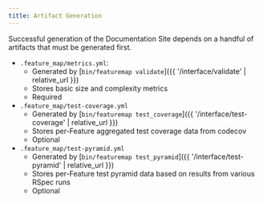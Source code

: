 ```yaml
---
title: Artifact Generation
---
```


Successful generation of the Documentation Site depends on a handful of artifacts that must be generated first.

- `.feature_map/metrics.yml`:
  - Generated by [`bin/featuremap validate`]({{ '/interface/validate' | relative_url }})
  - Stores basic size and complexity metrics
  - Required
- `.feature_map/test-coverage.yml`
  - Generated by [`bin/featuremap test_coverage`]({{ '/interface/test-coverage' | relative_url }})
  - Stores per-Feature aggregated test coverage data from codecov
  - Optional
- `.feature_map/test-pyramid.yml`
  - Generated by [`bin/featuremap test_pyramid`]({{ '/interface/test-pyramid' | relative_url }})
  - Stores per-Feature test pyramid data based on results from various RSpec runs
  - Optional
